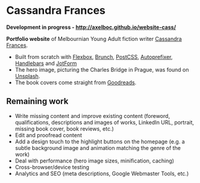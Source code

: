 # Cassandra Frances

**Development in progress - http://axelboc.github.io/website-cass/**

**Portfolio website** of Melbournian Young Adult fiction writer [Cassandra Frances](https://twitter.com/CassandraFrance).

- Built from scratch with [Flexbox](http://www.w3.org/TR/css-flexbox-1/), [Brunch](http://brunch.io/), [PostCSS](https://github.com/postcss/postcss), [Autoprefixer](https://github.com/postcss/autoprefixer), [Handlebars](http://handlebarsjs.com/) and [JotForm](http://www.jotform.com)
- The hero image, picturing the Charles Bridge in Prague, was found on [Unsplash](https://unsplash.com/search?utf8=%E2%9C%93&keyword=prague).
- The book covers come straight from [Goodreads](https://www.goodreads.com/).

## Remaining work
- Write missing content and improve existing content (foreword, qualifications, descriptions and images of works, LinkedIn URL, portrait, missing book cover, book reviews, etc.)
- Edit and proofread content
- Add a design touch to the highlight buttons on the homepage (e.g. a subtle background image and animation matching the genre of the work)
- Deal with performance (hero image sizes, minification, caching)
- Cross-browser/device testing
- Analytics and SEO (meta descriptions, Google Webmaster Tools, etc.)
